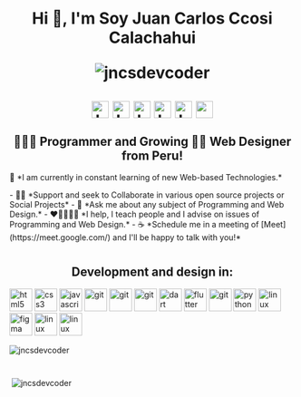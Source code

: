 <h1 align="center">Hi 👋, I'm  Soy Juan Carlos Ccosi Calachahui
<p></p>
<p align="center"> 
  <img src="https://komarev.com/ghpvc/?username=jncsdevcoder&style=plastic&color=red" alt="jncsdevcoder" /> 
</p>

<p align="center">
<a href="https://twitter.com/jncs_calachahui" target="blank"><img align="center" src="https://www.vectorlogo.zone/logos/twitter/twitter-tile.svg" alt="https://twitter.com/jncs_calachahui" height="30" width="30" /></a>
<a href="https://fb.me/juancarloscalachahui" target="blank"><img align="center" src="https://www.vectorlogo.zone/logos/facebook/facebook-tile.svg" alt="https://fb.me/juancarloscalachahui" height="30" width="30" /></a>
<a href="https://www.instagram.com/jncs_calachahui/" target="blank"><img align="center" src="https://www.vectorlogo.zone/logos/instagram/instagram-icon.svg" alt="https://www.instagram.com/jncs_calachahui" height="30" width="30" /></a>
<a href="https://www.linkedin.com/in/juan-carlos-ccosi-calachahui" target="blank"><img align="center" src="https://www.vectorlogo.zone/logos/linkedin/linkedin-icon.svg" alt="https://www.linkedin.com/in/juan-carlos-ccosi-calachahui" height="30" width="30" /></a>
<a href="https://wa.me/965067688" target="blank"><img align="center" src="https://www.vectorlogo.zone/logos/whatsapp/whatsapp-tile.svg" alt="https://wa.me/965067688" height="30" width="30" /></a>
<a href="mailto:jncs.cc@gmail.com" target="blank"><img align="center" src="https://www.vectorlogo.zone/logos/gmail/gmail-icon.svg" alt="mailto:jncs.cc@gmail.com" height="30" width="30" /></a>

</p>

</h1>

<h2 align="center">👨🏼‍💻 Programmer and Growing 👨‍🎨 Web Designer from Peru!</h2>


  <p> 🌱 *I am currently in constant learning of new Web-based Technologies.* </p>
   - 👯🔭 *Support and seek to Collaborate in various open source projects or Social Projects*
   - 💬 *Ask me about any subject of Programming and Web Design.*
   - ❤👨‍👩‍👧‍👦 *I help, I teach people and I advise on issues of Programming and Web Design.*
   - ☕ *Schedule me in a meeting of [Meet](https://meet.google.com/) and I'll be happy to talk with you!*
  
<h1>
</h1>

<h2 align="center">Development and design in:</h2>

<p align="left">

<img src="https://devicon.dev/devicon.git/icons/html5/html5-original.svg" alt="html5" width="40" height="40"/>

<img src="https://devicon.dev/devicon.git/icons/css3/css3-original.svg" alt="css3" width="40" height="40"/>

<img src="https://devicons.github.io/devicon/devicon.git/icons/javascript/javascript-original.svg" alt="javascript" width="40" height="40"/>

<img src="https://devicon.dev/devicon.git/icons/vuejs/vuejs-original.svg" alt="git" width="40" height="40"/>

<img src="https://devicon.dev/devicon.git/icons/laravel/laravel-plain.svg" alt="git" width="40" height="40"/>

<img src="https://www.vectorlogo.zone/logos/firebase/firebase-icon.svg" alt="git" width="40" height="40"/>

<img src="https://www.vectorlogo.zone/logos/dartlang/dartlang-icon.svg" alt="dart" width="40" height="40"/>

<img src="https://www.vectorlogo.zone/logos/flutterio/flutterio-icon.svg" alt="flutter" width="40" height="40"/> 

<img src="https://www.vectorlogo.zone/logos/git-scm/git-scm-icon.svg" alt="git" width="40" height="40"/>

<img src="https://devicons.github.io/devicon/devicon.git/icons/python/python-original.svg" alt="python" width="40" height="40"/>

<img src="https://devicon.dev/devicon.git/icons/django/django-original.svg" alt="linux" width="40" height="40"/>

<img src="https://www.vectorlogo.zone/logos/figma/figma-icon.svg" alt="figma" width="40" height="40"/>

<img src="https://devicon.dev/devicon.git/icons/amazonwebservices/amazonwebservices-original.svg" alt="linux" width="40" height="40"/>

<img src="https://devicons.github.io/devicon/devicon.git/icons/linux/linux-original.svg" alt="linux" width="40" height="40"/>
<p></p>
<img align="center" src="https://github-readme-stats.vercel.app/api/top-langs/?username=jncsdevcoder&layout=compact&hide=html" alt="jncsdevcoder" />

</p><p>
<h1>
</h1>
<p>&nbsp;<img align="center" src="https://github-readme-stats.vercel.app/api?username=jncsdevcoder&show_icons=true" alt="jncsdevcoder" /></p>
